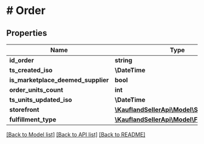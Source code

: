 # # Order

## Properties

Name | Type | Description | Notes
------------ | ------------- | ------------- | -------------
**id_order** | **string** |  |
**ts_created_iso** | **\DateTime** |  |
**is_marketplace_deemed_supplier** | **bool** |  |
**order_units_count** | **int** |  |
**ts_units_updated_iso** | **\DateTime** |  |
**storefront** | [**\KauflandSellerApi\Model\Storefront**](Storefront.md) |  |
**fulfillment_type** | [**\KauflandSellerApi\Model\FulfillmentType**](FulfillmentType.md) |  |

[[Back to Model list]](../../README.md#models) [[Back to API list]](../../README.md#endpoints) [[Back to README]](../../README.md)
